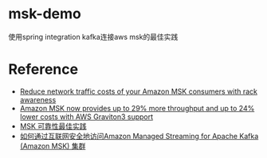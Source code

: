 # msk-demo

使用spring integration kafka连接aws msk的最佳实践

# Reference

- [Reduce network traffic costs of your Amazon MSK consumers with rack awareness](https://aws.amazon.com/cn/blogs/big-data/reduce-network-traffic-costs-of-your-amazon-msk-consumers-with-rack-awareness/)
- [Amazon MSK now provides up to 29% more throughput and up to 24% lower costs with AWS Graviton3 support](https://aws.amazon.com/cn/blogs/big-data/amazon-msk-now-provides-up-to-29-more-throughput-and-up-to-24-lower-costs-with-aws-graviton3-support/)
- [MSK 可靠性最佳实践](https://aws.amazon.com/cn/blogs/china/msk-reliability-best-practice/)
- [如何通过互联网安全地访问Amazon Managed Streaming for Apache Kafka (Amazon MSK) 集群](https://aws.amazon.com/cn/blogs/china/how-to-safely-access-amazon-managed-streaming-for-apache-kafka-amazon-msk-cluster-through-the-internet-i/)